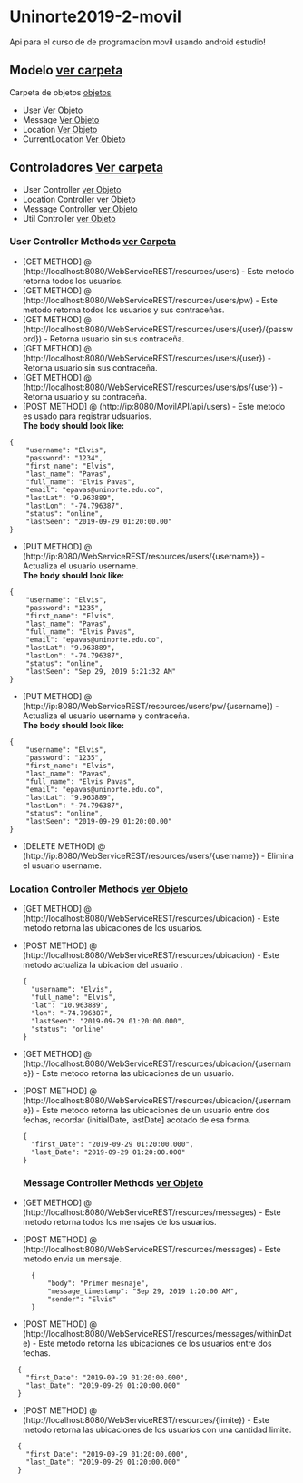# Uninorte2019-2-movil
Api para el curso de de programacion movil usando android estudio!

## Modelo [ver carpeta](https://github.com/epavas/Uninorte2019-2-movil/tree/master/JavaProjects/WebServiceREST/WebServiceREST/src/main/java/com/server/objects)
Carpeta de objetos [objetos](https://github.com/epavas/Uninorte2019-2-movil/tree/master/JavaProjects/WebServiceREST/WebServiceREST/src/main/java/com/server/objects)
* User [Ver Objeto](https://github.com/epavas/Uninorte2019-2-movil/blob/master/JavaProjects/WebServiceREST/WebServiceREST/src/main/java/com/server/objects/User.java)
* Message [Ver Objeto](https://github.com/epavas/Uninorte2019-2-movil/blob/master/JavaProjects/WebServiceREST/WebServiceREST/src/main/java/com/server/objects/Message.java)
* Location [Ver Objeto](https://github.com/epavas/Uninorte2019-2-movil/blob/master/JavaProjects/WebServiceREST/WebServiceREST/src/main/java/com/server/objects/Location.java)
* CurrentLocation [Ver Objeto](https://github.com/epavas/Uninorte2019-2-movil/blob/master/JavaProjects/WebServiceREST/WebServiceREST/src/main/java/com/server/objects/CurrentLocation.java)

## Controladores [Ver carpeta](https://github.com/epavas/Uninorte2019-2-movil/tree/master/JavaProjects/WebServiceREST/WebServiceREST/src/main/java/com/mycompany/webservicerest)
* User Controller [ver Objeto](https://github.com/epavas/Uninorte2019-2-movil/blob/master/JavaProjects/WebServiceREST/WebServiceREST/src/main/java/com/mycompany/webservicerest/UsersResource.java)
* Location Controller [ver Objeto](https://github.com/epavas/Uninorte2019-2-movil/blob/master/JavaProjects/WebServiceREST/WebServiceREST/src/main/java/com/mycompany/webservicerest/LocationResource.java)
* Message Controller [ver Objeto](https://github.com/epavas/Uninorte2019-2-movil/blob/master/JavaProjects/WebServiceREST/WebServiceREST/src/main/java/com/mycompany/webservicerest/MessagesResource.java)
* Util Controller [ver Objeto]()

### User Controller Methods [ver Carpeta](https://github.com/epavas/Uninorte2019-2-movil/blob/master/JavaProjects/WebServiceREST/WebServiceREST/src/main/java/com/mycompany/webservicerest/UsersResource.java)
* [GET METHOD] @ (http://localhost:8080/WebServiceREST/resources/users) - Este metodo retorna todos los usuarios.
* [GET METHOD] @ (http://localhost:8080/WebServiceREST/resources/users/pw) - Este metodo retorna todos los usuarios y sus contraceñas.
* [GET METHOD] @ (http://localhost:8080/WebServiceREST/resources/users/{user}/{password}) - Retorna usuario sin sus contraceña.
* [GET METHOD] @ (http://localhost:8080/WebServiceREST/resources/users/{user}) - Retorna usuario sin sus contraceña.
* [GET METHOD] @ (http://localhost:8080/WebServiceREST/resources/users/ps/{user}) - Retorna usuario y su contraceña.
* [POST METHOD] @ (http://ip:8080/MovilAPI/api/users) - Este metodo es usado para registrar udsuarios.<br/>
**The body should look like:**
```
{
	"username": "Elvis",
	"password": "1234",
	"first_name": "Elvis",
	"last_name": "Pavas",
	"full_name": "Elvis Pavas",
	"email": "epavas@uninorte.edu.co",
	"lastLat": "9.963889",
	"lastLon": "-74.796387",
	"status": "online",
	"lastSeen": "2019-09-29 01:20:00.00"
}
```
* [PUT METHOD] @ (http://ip:8080/WebServiceREST/resources/users/{username}) - Actualiza el usuario username.<br/>
**The body should look like:**
```
{
	"username": "Elvis",
	"password": "1235",
	"first_name": "Elvis",
	"last_name": "Pavas",
	"full_name": "Elvis Pavas",
	"email": "epavas@uninorte.edu.co",
	"lastLat": "9.963889",
	"lastLon": "-74.796387",
	"status": "online",
	"lastSeen": "Sep 29, 2019 6:21:32 AM"
}
```
* [PUT METHOD] @ (http://ip:8080/WebServiceREST/resources/users/pw/{username}) - Actualiza el usuario username y contraceña.<br/>
**The body should look like:**
```
{
	"username": "Elvis",
	"password": "1235",
	"first_name": "Elvis",
	"last_name": "Pavas",
	"full_name": "Elvis Pavas",
	"email": "epavas@uninorte.edu.co",
	"lastLat": "9.963889",
	"lastLon": "-74.796387",
	"status": "online",
	"lastSeen": "2019-09-29 01:20:00.00"
}
```
* [DELETE METHOD] @ (http://ip:8080/WebServiceREST/resources/users/{username}) - Elimina  el usuario username.<br/>

### Location Controller Methods [ver Objeto](https://github.com/epavas/Uninorte2019-2-movil/blob/master/JavaProjects/WebServiceREST/WebServiceREST/src/main/java/com/mycompany/webservicerest/LocationResource.java)
* [GET METHOD] @ (http://localhost:8080/WebServiceREST/resources/ubicacion) - Este metodo retorna las ubicaciones de los usuarios.
* [POST METHOD] @ (http://localhost:8080/WebServiceREST/resources/ubicacion) - Este metodo actualiza la ubicacion del usuario .<br/>
  ```
  {
    "username": "Elvis",
    "full_name": "Elvis",
    "lat": "10.963889",
    "lon": "-74.796387",
    "lastSeen": "2019-09-29 01:20:00.000",
    "status": "online"
  }
  ```
* [GET METHOD] @ (http://localhost:8080/WebServiceREST/resources/ubicacion/{username}) - Este metodo retorna las ubicaciones de un usuario.
* [POST METHOD] @ (http://localhost:8080/WebServiceREST/resources/ubicacion/{username}) - Este metodo retorna las ubicaciones de un usuario entre dos fechas, recordar (initialDate, lastDate] acotado de esa forma.
  ```
  {
    "first_Date": "2019-09-29 01:20:00.000",
    "last_Date": "2019-09-29 01:20:00.000"
  }
  ```
  ### Message Controller Methods [ver Objeto](https://github.com/epavas/Uninorte2019-2-movil/blob/master/JavaProjects/WebServiceREST/WebServiceREST/src/main/java/com/mycompany/webservicerest/MessagesResource.java)
* [GET METHOD] @ (http://localhost:8080/WebServiceREST/resources/messages) - Este metodo retorna todos los mensajes de los usuarios.
* [POST METHOD] @ (http://localhost:8080/WebServiceREST/resources/messages) - Este metodo envia un mensaje.<br/>
  ```
	{
		"body": "Primer mesnaje",
		"message_timestamp": "Sep 29, 2019 1:20:00 AM",
		"sender": "Elvis"
	}
  ```
  
 * [POST METHOD] @ (http://localhost:8080/WebServiceREST/resources/messages/withinDate) - Este metodo retorna las ubicaciones de los usuarios entre dos fechas.
```
  {
    "first_Date": "2019-09-29 01:20:00.000",
    "last_Date": "2019-09-29 01:20:00.000"
  }
```
  
 * [POST METHOD] @ (http://localhost:8080/WebServiceREST/resources/{limite}) - Este metodo retorna las ubicaciones de los usuarios con una cantidad limite.<br/>
```
  {
    "first_Date": "2019-09-29 01:20:00.000",
    "last_Date": "2019-09-29 01:20:00.000"
  }
```
